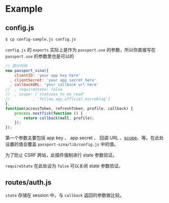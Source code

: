 # Example

## config.js

```bash
$ cp config-sample.js config.js
```

`config.js` 的 `exports` 实际上是作为 `passport.use` 的参数，所以你直接写在 `passport.use` 的参数里也是可以的

```js
// 部分代码
new passport_sina({
    clientID: 'your app key here'
  , clientSecret: 'your app secret here'
  , callbackURL: 'your callback url here'
//  , requireState: false
//  , scope: ['statuses_to_me_read'
//          , 'follow_app_official_microblog']
},
function(accessToken, refreshToken, profile, callback) {
    process.nextTick(function () {
        return callback(null, profile);
    });
});
```

第一个参数主要包括 app key 、 app secret 、 回调 URL 、[scope](http://open.weibo.com/wiki/Scope)、等。在此处设置的值会覆盖 `passport-sina/lib/config.js` 中的值。

为了防止 CSRF 跨站，此插件强制进行 state 参数验证。

`requireState` 在此处设为 `false` 可以关闭 state 参数验证。

## routes/auth.js

`state` 存储在 session 中，与 `callback` 返回的参数做比较。

